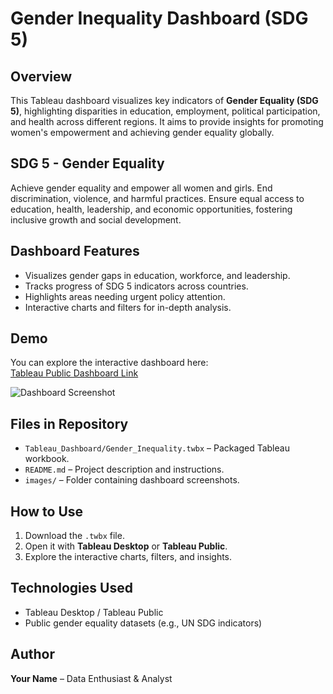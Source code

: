 # Gender Inequality Dashboard (SDG 5)

## Overview
This Tableau dashboard visualizes key indicators of **Gender Equality (SDG 5)**, highlighting disparities in education, employment, political participation, and health across different regions. It aims to provide insights for promoting women's empowerment and achieving gender equality globally.

## SDG 5 - Gender Equality
Achieve gender equality and empower all women and girls. End discrimination, violence, and harmful practices. Ensure equal access to education, health, leadership, and economic opportunities, fostering inclusive growth and social development.

## Dashboard Features
- Visualizes gender gaps in education, workforce, and leadership.
- Tracks progress of SDG 5 indicators across countries.
- Highlights areas needing urgent policy attention.
- Interactive charts and filters for in-depth analysis.

## Demo
You can explore the interactive dashboard here:  
[Tableau Public Dashboard Link](https://public.tableau.com/app/profile/shalini.m2901/viz/SDG_17554265076630/Dashboard1)

![Dashboard Screenshot](https://github.com/ShaliniMurugan78/Gender_Equality-Goal-Visualization/blob/main/Gender%20inequality%20in%20education%2C%20work%2C%20and%20labour%20force%20restricts%20women%E2%80%99s%20access%20to%20schooling%2C%20fair%20pay%2C%20and%20leadership%20opportunities%20while%20overburdening%20them%20with%20unpaid%20care%20roles.%20(1).png)

## Files in Repository
- `Tableau_Dashboard/Gender_Inequality.twbx` – Packaged Tableau workbook.
- `README.md` – Project description and instructions.
- `images/` – Folder containing dashboard screenshots.

## How to Use
1. Download the `.twbx` file.
2. Open it with **Tableau Desktop** or **Tableau Public**.
3. Explore the interactive charts, filters, and insights.

## Technologies Used
- Tableau Desktop / Tableau Public
- Public gender equality datasets (e.g., UN SDG indicators)

## Author
**Your Name** – Data Enthusiast & Analyst  

